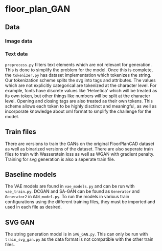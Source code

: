 # floor_plan_GAN
## Data
### Image data
### Text data
`preprocess.py` filters text elements which are not relevant for generation. This is done to simplify the problem for the model. Once this is complete, the `tokenizer.py` has dataset implementation which tokenizes the string. Our tokenization scheme splits the svg into tags and attributes. The values which are not explicitly categorical are tokenized at the character level. For example, fonts have discrete values like 'Helvetica' which will be treated as its own token, but other things like numbers will be split at the character level. Opening and closing tags are also treated as their own tokens. This scheme allows each token to be highly disctinct and meaningful, as well as incorporate knowledge about xml format to smplify the challenge for the model.
## Train files
There are versions to train the GANs on the original FloorPlanCAD dataset as well as binarized versions of the dataset. There are also seperate train files to train with Wasserstein loss as well as WGAN with gradient penalty. Training for svg generation is also a seperate train file.
## Baseline models
The VAE models are found in `vae_models.py` and can be run with `vae_train.py`. DCGAN and SA-GAN can be found as `Generator` and `Generator2` in `GAN_model.py`. To run the models in various train configurations using the different training files, they must be imported and used in each file as desired.
## SVG GAN
The string generation model is in `SVG_GAN.py`. This can only be run with `train_svg_gan.py` as the data format is not compatible with the other train files.
